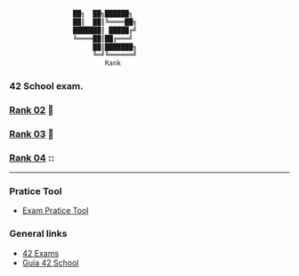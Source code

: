 ```bash
                ██╗  ██╗██████╗
                ██║  ██║╚════██╗
                ███████║ █████╔╝
                ╚════██║██╔═══╝
                     ██║███████╗
                     ╚═╝╚══════╝
                     	Rank
```
### 42 School exam.

### [Rank 02](https://github.com/faleite/42exams/tree/main/2_rank) :100:
### [Rank 03](https://github.com/faleite/42exams/tree/main/3_rank) :100:
### [Rank 04](https://github.com/faleite/42exams/tree/main/4_rank) ::

---
### Pratice Tool
- [Exam Pratice Tool](https://github.com/JCluzet/42_EXAM)

### General links
- [42 Exams](https://github.com/pasqualerossi/42-Exams)
- [Guia 42 School](https://github.com/pasqualerossi)
